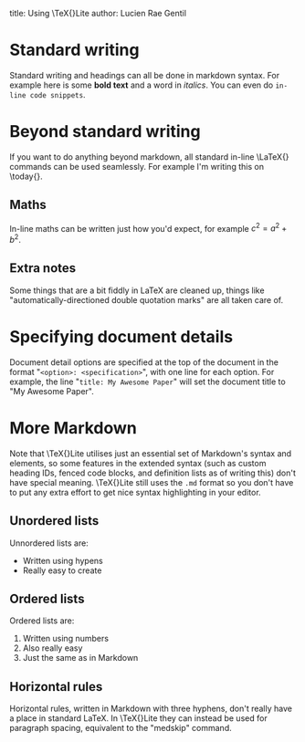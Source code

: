 title: Using \TeX{}Lite
author: Lucien Rae Gentil

# Standard writing

Standard writing and headings can all be done in markdown syntax. For example here is some **bold text** and a word in *italics*. You can even do `in-line code snippets`.

# Beyond standard writing

If you want to do anything beyond markdown, all standard in-line \LaTeX{} commands can be used seamlessly. For example I'm writing this on \today{}.

## Maths

In-line maths can be written just how you'd expect, for example $c^2 = a^2 + b^2$.

## Extra notes

Some things that are a bit fiddly in LaTeX are cleaned up, things like "automatically-directioned double quotation marks" are all taken care of.

# Specifying document details

Document detail options are specified at the top of the document in the format "`<option>: <specification>`", with one line for each option. For example, the line "`title: My Awesome Paper`" will set the document title to "My Awesome Paper".

# More Markdown

Note that \TeX{}Lite utilises just an essential set of Markdown's syntax and elements, so some features in the extended syntax (such as custom heading IDs, fenced code blocks, and definition lists as of writing this) don't have special meaning. \TeX{}Lite still uses the `.md` format so you don't have to put any extra effort to get nice syntax highlighting in your editor.

## Unordered lists

Unnordered lists are:
- Written using hypens
- Really easy to create

## Ordered lists

Ordered lists are:
1. Written using numbers
2. Also really easy
3. Just the same as in Markdown

## Horizontal rules

Horizontal rules, written in Markdown with three hyphens, don't really have a place in standard LaTeX. In \TeX{}Lite they can instead be used for paragraph spacing, equivalent to the "medskip" command.